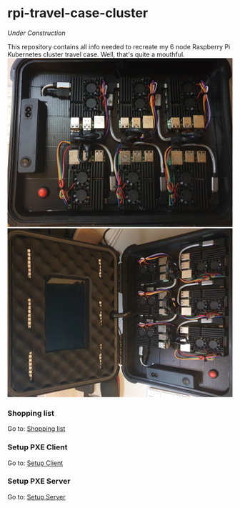# rpi-travel-case-cluster
*Under Construction*  

This repository contains all info needed to recreate my 6 node Raspberry Pi Kubernetes cluster travel case. Well, that's quite a mouthful.
![Alt text](/docs/images/2.jpg?raw=true "Raspberry Pi Travel Case Cluster")
![Alt text](/docs/images/1.jpg?raw=true "Raspberry Pi Travel Case Cluster")


### Shopping list
Go to: [Shopping list](https://github.com/Sheldonwl/rpi-travel-case/blob/master/docs/shopping-list.md)  

### Setup PXE Client
Go to: [Setup Client](https://github.com/Sheldonwl/rpi-travel-case/blob/master/docs/setup-client.md)  

### Setup PXE Server 
Go to: [Setup Server](https://github.com/Sheldonwl/rpi-travel-case/blob/master/docs/setup-server.md)  


 
